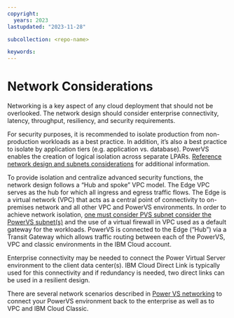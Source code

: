```yaml
---
copyright:
  years: 2023
lastupdated: "2023-11-28"

subcollection: <repo-name>

keywords:
---
```

# Network Considerations

Networking is a key aspect of any cloud deployment that should not be overlooked. The network design should consider enterprise connectivity, latency, throughput, resiliency, and security requirements.

For security purposes, it is recommended to isolate production from non-production workloads as a best practice. In addition, it’s also a best practice to isolate by application tiers (e.g. application vs. database). PowerVS enables the creation of logical isolation across separate LPARs. [Reference network design and subnets considerations](https://cloud.ibm.com/docs/power-iaas?topic=power-iaas-network-architecture-diagrams) for additional information.

To provide isolation and centralize advanced security functions, the network design follows a “Hub and spoke” VPC model. The Edge VPC serves as the hub for which all ingress and egress traffic flows. The Edge is a virtual network (VPC) that acts as a central point of connectivity to on-premises network and all other VPC and PowerVS environments. In order to achieve network isolation, [one must consider PVS subnet consider the PowerVS subnet(s)](https://cloud.ibm.com/docs/power-iaas?topic=power-iaas-configuring-subnet) and the use of a virtual firewall in VPC used as a default gateway for the workloads. PowerVS is connected to the Edge (“Hub”) via a Transit Gateway which allows traffic routing between each of the PowerVS, VPC and classic environments in the IBM Cloud account.

Enterprise connectivity may be needed to connect the Power Virtual Server environment to the client data center(s). IBM Cloud Direct Link is typically used for this connectivity and if redundancy is needed, two direct links can be used in a resilient design.

There are several network scenarios described in [Power VS networking](https://cloud.ibm.com/docs/power-iaas?topic=power-iaas-network-architecture-diagrams) to connect your PowerVS environment back to the enterprise as well as to VPC and IBM Cloud Classic.
